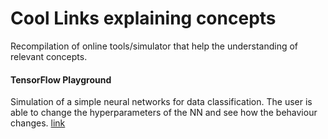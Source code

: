 # Cool Links explaining concepts
Recompilation of online tools/simulator that help the understanding of relevant concepts. 

#### TensorFlow Playground
Simulation of a simple neural networks for data classification. The user is able to change the hyperparameters of the NN and see how the behaviour changes. [link](https://playground.tensorflow.org/#activation=tanh&batchSize=10&dataset=circle&regDataset=reg-plane&learningRate=0.03&regularizationRate=0&noise=0&networkShape=4,2&seed=0.29019&showTestData=false&discretize=false&percTrainData=50&x=true&y=true&xTimesY=false&xSquared=false&ySquared=false&cosX=false&sinX=false&cosY=false&sinY=false&collectStats=false&problem=classification&initZero=false&hideText=false)
